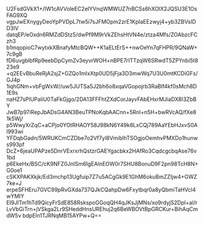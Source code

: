 U2FsdGVkX1+/IW1cAVVoleEC2elYVnqWMWUZ7nBCSs6hXOlX2JQSU3E1OsFAG9XQ
vgpJwEXnygyDeoYpPVDpL7tw5i7sJFMOpm2zrE1KpIaEEzwyj4+yb3ZBVsIDD3lV
datqEP/eOxdn6RMZdDStz5/dwPf9M9rVkZEhsHtVN4e/ztza4Mfs/ZOAbzcFCzh3
b1mqopioC7wytxkXBnafyMtcBQW++K1aELtErS++nwOeYn7qFHPR/9QNaW+7c9gB
fD6uvgblbfRp9eebDpCymZv3eyvrWOH+nBPE7rITTzqW6SRwdT5ZPYnbi5t823e9
+q2EEvBbuReRjA2sjZ+GZQo1mIxXtp0UD5jFja3D3mwWq7U3U0mtKCDiGFs/GJ4p
1iqhGNm+vbFgWxW//uw5JUTSa5J2bh6o8xqaVGopojrb3RaBIf4kf0sMch8D1E9s
naHZ7sPlUPaliU0TaFkGjgo/2DA13FFFhtZXdCorJayvFAbEHxrMJiaDX8I3ZbBY
JwB7p97iRepJbADsG4AN3BeuTPNoKqbAACnn+5Rnl+n5H+bwRVcAQ/fXe81k5Wj/
p5WwyXrZqC+aCPjo0YOtRHAOY58J98kN6Y49k8LxCQj789AaYEbHJxvS0Al993wi
YFDqbGadn/5WRUKCmCZDbe7o2Vf7yl8VmiblhTSOgjoOemhvPMXDo1hunws993pf
DcZ+6jeaUPAPze5DnrVExrxrhQstzrGAEYgacbkx2HAfRo3CqdcgcbqAse76v1bd
p6EkeHx/BSC/cK9NFZ0JnlSm6IgEAlnEOW0r7SHU8BonuD9F2pn98TcH8N+G0oe1
cSKXPAKXkjk/Ed3mchp13Ugfuip7Z7u5ACgGk9E1GhM6okuBmZZIjw4+GWZ7ke+J
erpeSFHEru7GVC99pRvGXda737QJkCQahpDw6Fxytbqr0a8yQbmiTaHVcl4wYMIY
EI9JITm1hTd9QicyFrSdE858RskspoGGoqQH4qJKsJjMNs/xo9rdyjS2Dpl+al/r
LvVbGiTrn+jVSkga2Lr9SHeddHnsUREhuj2q6BeWBOVtBpGRCKur+BihAqCmdW5v
bdpEln1TJRNqMB15AYPw+Q==
